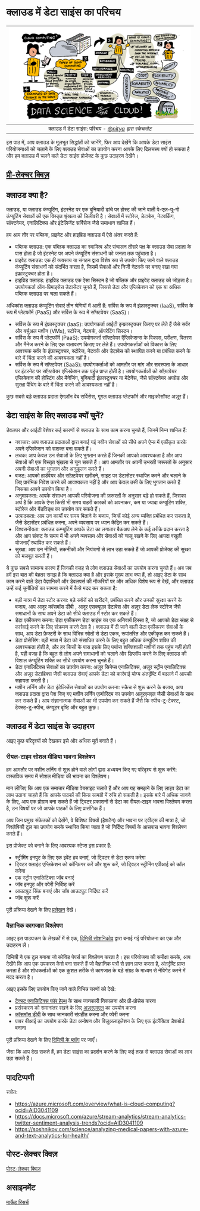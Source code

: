 # क्लाउड में डेटा साइंस का परिचय

|![[(@sketchthedocs) द्वारा स्केचनोट](https://sketchthedocs.dev) ](../../../sketchnotes/17-DataScience-Cloud.png)|
|:---:|
| क्लाउड में डेटा साइंस: परिचय - _[@nitya](https://twitter.com/nitya) द्वारा स्केचनोट_ |


इस पाठ में, आप क्लाउड के मूलभूत सिद्धांतों को जानेंगे, फिर आप देखेंगे कि आपके डेटा साइंस परियोजनाओं को चलाने के लिए क्लाउड सेवाओं का उपयोग करना आपके लिए दिलचस्प क्यों हो सकता है और हम क्लाउड में चलने वाले डेटा साइंस प्रोजेक्ट के कुछ उदाहरण देखेंगे।


## [प्री-लेक्चर क्विज़](https://red-bay-0a991ec0f.1.azurestaticapps.net/quiz/32)


## क्लाउड क्या है?

क्लाउड, या क्लाउड कंप्यूटिंग, इंटरनेट पर एक बुनियादी ढांचे पर होस्ट की जाने वाली पे-एज़-यू-गो कंप्यूटिंग सेवाओं की एक विस्तृत श्रृंखला की डिलीवरी है। सेवाओं में स्टोरेज, डेटाबेस, नेटवर्किंग, सॉफ्टवेयर, एनालिटिक्स और इंटेलिजेंट सर्विसेज जैसे समाधान शामिल हैं।

हम आम तौर पर पब्लिक, प्राइवेट और हाइब्रिड क्लाउड में ऐसे अंतर करते हैं:

* पब्लिक क्लाउड: एक पब्लिक क्लाउड का स्वामित्व और संचालन तीसरे पक्ष के क्लाउड सेवा प्रदाता के पास होता है जो इंटरनेट पर अपने कंप्यूटिंग संसाधनों को जनता तक पहुंचाता है।
* प्राइवेट क्लाउड: एक ही व्यवसाय या संगठन द्वारा विशेष रूप से उपयोग किए जाने वाले क्लाउड कंप्यूटिंग संसाधनों को संदर्भित करता है, जिसमें सेवाओं और निजी नेटवर्क पर बनाए रखा गया इंफ्रास्ट्रक्चर होता है।
* हाइब्रिड क्लाउड: हाइब्रिड क्लाउड एक ऐसा सिस्टम है जो पब्लिक और प्राइवेट क्लाउड को जोड़ता है। उपयोगकर्ता ऑन-प्रिमाइसेस डेटासेंटर चुनते हैं, जिससे डेटा और एप्लिकेशन को एक या अधिक पब्लिक क्लाउड पर चला सकते हैं।

अधिकांश क्लाउड कंप्यूटिंग सेवाएं तीन श्रेणियों में आती हैं: सर्विस के रूप में इंफ्रास्ट्रक्चर (IaaS), सर्विस के रूप में प्लेटफॉर्म (PaaS) और सर्विस के रूप में सॉफ्टवेयर (SaaS)।

* सर्विस के रूप में इंफ्रास्ट्रक्चर (IaaS): उपयोगकर्ता आईटी इन्फ्रास्ट्रक्चर किराए पर लेते हैं जैसे सर्वर और वर्चुअल मशीन (VMs), स्टोरेज, नेटवर्क, ऑपरेटिंग सिस्टम।
* सर्विस के रूप में प्लेटफॉर्म (PaaS): उपयोगकर्ता सॉफ्टवेयर ऍप्लिकेशन्स के विकास, परीक्षण, वितरण और मैनेज करने के लिए एक वातावरण किराए पर लेते हैं। उपयोगकर्ताओं को विकास के लिए आवश्यक सर्वर के इंफ्रास्ट्रक्चर, स्टोरेज, नेटवर्क और डेटाबेस को स्थापित करने या प्रबंधित करने के बारे में चिंता करने की आवश्यकता नहीं है।
* सर्विस के रूप में सॉफ्टवेयर (SaaS): उपयोगकर्ताओं को आमतौर पर मांग और सदस्यता के आधार पर इंटरनेट पर सॉफ़्टवेयर एप्लिकेशन तक पहुंच प्राप्त होती है। उपयोगकर्ताओं को सॉफ़्टवेयर एप्लिकेशन की होस्टिंग और मैनेजिंग, बुनियादी इंफ्रास्ट्रक्चर या मेंटेनेंस, जैसे सॉफ़्टवेयर अपग्रेड और सुरक्षा पैचिंग के बारे में चिंता करने की आवश्यकता नहीं है।

कुछ सबसे बड़े क्लाउड प्रदाता ऐमज़ॉन वेब सर्विसेस, गूगल क्लाउड प्लेटफॉर्म और माइक्रोसॉफ्ट अज़ूर हैं।
## डेटा साइंस के लिए क्लाउड क्यों चुनें? 

डेवलपर और आईटी पेशेवर कई कारणों से क्लाउड के साथ काम करना चुनते हैं, जिनमें निम्न शामिल हैं:

* नवाचार: आप क्लाउड प्रदाताओं द्वारा बनाई गई नवीन सेवाओं को सीधे अपने ऐप्स में एकीकृत करके अपने एप्लिकेशन को सशक्त बना सकते हैं।
* लचक: आप केवल उन सेवाओं के लिए भुगतान करते हैं जिनकी आपको आवश्यकता है और आप सेवाओं की एक विस्तृत श्रृंखला से चुन सकते हैं। आप आमतौर पर अपनी उभरती जरूरतों के अनुसार अपनी सेवाओं का भुगतान और अनुकूलन करते हैं। 
* बजट: आपको हार्डवेयर और सॉफ़्टवेयर खरीदने, साइट पर डेटासेंटर स्थापित करने और चलाने के लिए प्रारंभिक निवेश करने की आवश्यकता नहीं है और आप केवल उसी के लिए भुगतान करते हैं जिसका आपने उपयोग किया है।
* अनुमापकता: आपके संसाधन आपकी परियोजना की ज़रूरतों के अनुसार बड़े हो सकते हैं, जिसका अर्थ है कि आपके ऐप्स किसी भी समय बाहरी कारकों को अपनाकर, कम या ज्यादा कंप्यूटिंग शक्ति, स्टोरेज और बैंडविड्थ का उपयोग कर सकते हैं।
* उत्पादकता: आप उन कार्यों पर समय बिताने के बजाय, जिन्हें कोई अन्य व्यक्ति प्रबंधित कर सकता है, जैसे डेटासेंटर प्रबंधित करना, अपने व्यवसाय पर ध्यान केंद्रित कर सकते हैं।
* विश्वसनीयता: क्लाउड कम्प्यूटिंग आपके डेटा का लगातार बैकअप लेने के कई तरीके प्रदान करता है और आप संकट के समय में भी अपने व्यवसाय और सेवाओं को चालू रखने के लिए आपदा वसूली योजनाएँ स्थापित कर सकते हैं।
* सुरक्षा: आप उन नीतियों, तकनीकों और नियंत्रणों से लाभ उठा सकते हैं जो आपकी प्रोजेक्ट की सुरक्षा को मजबूत करती हैं।

ये कुछ सबसे सामान्य कारण हैं जिनकी वजह से लोग क्लाउड सेवाओं का उपयोग करना चुनते हैं। अब जब हमें इस बात की बेहतर समझ है कि क्लाउड क्या है और इसके मुख्य लाभ क्या हैं, तो आइए डेटा के साथ काम करने वाले डेटा वैज्ञानिकों और डेवलपर्स की नौकरियों पर और अधिक विशेष रूप से देखें, और क्लाउड उन्हें कई चुनौतियों का सामना करने में कैसे मदद कर सकता है:

* बड़ी मात्रा में डेटा स्टोर करना: बड़े सर्वरों को खरीदने, प्रबंधित करने और उनकी सुरक्षा करने के बजाय, आप अज़ूर कॉसमॉस डीबी , अज़ूर एसक्यूएल डेटाबेस और अज़ूर डेटा लेक स्टोरेज जैसे समाधानों के साथ अपने डेटा को सीधे क्लाउड में स्टोर कर सकते हैं।
* डेटा एकीकरण करना: डेटा एकीकरण डेटा साइंस का एक अनिवार्य हिस्सा है, जो आपको डेटा संग्रह से कार्रवाई करने के लिए संक्रमण करने देता है। क्लाउड में दी जाने वाली डेटा एकीकरण सेवाओं के साथ, आप डेटा फ़ैक्टरी के साथ विभिन्न स्रोतों से डेटा एकत्र, रूपांतरित और एकीकृत कर सकते हैं।
* डेटा प्रोसेसिंग: बड़ी मात्रा में डेटा को संसाधित करने के लिए बहुत अधिक कंप्यूटिंग शक्ति की आवश्यकता होती है, और हर किसी के पास इसके लिए पर्याप्त शक्तिशाली मशीनों तक पहुंच नहीं होती है, यही वजह है कि बहुत से लोग अपने समाधानों को चलाने और डिप्लॉय करने के लिए क्लाउड की विशाल कंप्यूटिंग शक्ति का सीधे उपयोग करना चुनते हैं।
* डेटा एनालिटिक्स सेवाओं का उपयोग करना: अज़ूर सिनेप्स एनालिटिक्स, अज़ूर स्ट्रीम एनालिटिक्स और अज़ूर डेटाब्रिक्स जैसी क्लाउड सेवाएं आपके डेटा को कार्रवाई योग्य अंतर्दृष्टि में बदलने में आपकी सहायता करती हैं।
* मशीन लर्निंग और डेटा इंटेलिजेंस सेवाओं का उपयोग करना: स्क्रैच से शुरू करने के बजाय, आप क्लाउड प्रदाता द्वारा पेश किए गए मशीन लर्निंग एल्गोरिदम का उपयोग अज़ूरएमएल जैसी सेवाओं के साथ कर सकते हैं। आप संज्ञानात्मक सेवाओं का भी उपयोग कर सकते हैं जैसे कि स्पीच-टू-टेक्स्ट, टेक्स्ट-टू-स्पीच, कंप्यूटर दृष्टि और बहुत कुछ।

## क्लाउड में डेटा साइंस के उदाहरण

आइए कुछ परिदृश्यों को देखकर इसे और अधिक मूर्त बनाते हैं।
 
### रीयल-टाइम सोशल मीडिया भावना विश्लेषण
हम आमतौर पर मशीन लर्निंग से शुरू होने वाले लोगों द्वारा अध्ययन किए गए परिदृश्य से शुरू करेंगे: वास्तविक समय में सोशल मीडिया की भावना का विश्लेषण।

मान लीजिए कि आप एक समाचार मीडिया वेबसाइट चलाते हैं और आप यह समझने के लिए लाइव डेटा का लाभ उठाना चाहते हैं कि आपके पाठकों की किस सामग्री में रुचि हो सकती है। इसके बारे में अधिक जानने के लिए, आप एक प्रोग्राम बना सकते हैं जो ट्विटर प्रकाशनों से डेटा का रीयल-टाइम भावना विश्लेषण करता है, उन विषयों पर जो आपके पाठकों के लिए प्रासंगिक हैं।

आप जिन प्रमुख संकेतकों को देखेंगे, वे विशिष्ट विषयों (हैशटैग) और भावना पर ट्वीट्स की मात्रा है, जो विश्लेषिकी टूल का उपयोग करके स्थापित किया जाता है जो निर्दिष्ट विषयों के आसपास भावना विश्लेषण करते हैं।

इस प्रोजेक्ट को बनाने के लिए आवश्यक स्टेप्स इस प्रकार हैं: 

* स्ट्रीमिंग इनपुट के लिए एक इवेंट हब बनाएं, जो ट्विटर से डेटा एकत्र करेगा
* ट्विटर क्लाइंट एप्लिकेशन को कॉन्फ़िगर करें और शुरू करें, जो ट्विटर स्ट्रीमिंग एपीआई को कॉल करेगा
* एक स्ट्रीम एनालिटिक्स जॉब बनाएं
* जॉब इनपुट और क्वेरी निर्दिष्ट करें
* आउटपुट सिंक बनाएं और जॉब आउटपुट निर्दिष्ट करें
* जॉब शुरू करें

पूरी प्रक्रिया देखने के लिए [प्रलेखन](https://docs.microsoft.com/azure/stream-analytics/stream-analytics-twitter-sentiment-analysis-trends?WT.mc_id=academic-40229-cxa&ocid=AID30411099) देखें।

### वैज्ञानिक कागजात विश्लेषण
आइए इस पाठ्यक्रम के लेखकों में से एक, [दिमित्री सोशनिकोव](http://soshnikov.com) द्वारा बनाई गई परियोजना का एक और उदाहरण लें।

दिमित्री ने एक टूल बनाया जो कोविड पेपर्स का विश्लेषण करता है। इस परियोजना की समीक्षा करके, आप देखेंगे कि आप एक उपकरण कैसे बना सकते हैं जो वैज्ञानिक पत्रों से ज्ञान प्राप्त करता है, अंतर्दृष्टि प्राप्त करता है और शोधकर्ताओं को एक कुशल तरीके से कागजात के बड़े संग्रह के माध्यम से नेविगेट करने में मदद करता है।

आइए इसके लिए उपयोग किए जाने वाले विभिन्न चरणों को देखें:
* [टेक्स्ट एनालिटिक्स फॉर हेल्थ](https://docs.microsoft.com/azure/cognitive-services/text-analytics/how-tos/text-analytics-for-health?WT.mc_id=academic-40229-cxa&ocid=AID3041109) के साथ जानकारी निकालना और प्री-प्रोसेस करना
* प्रसंस्करण को समानांतर रखने के लिए [अज़ूरएमएल](https://azure.microsoft.com/services/machine-learning?WT.mc_id=academic-40229-cxa&ocid=AID3041109) का उपयोग करना
* [कॉसमॉस डीबी](https://azure.microsoft.com/services/cosmos-db?WT.mc_id=academic-40229-cxa&ocid=AID3041109) के साथ जानकारी संग्रहीत करना और क्वेरी करना
* पावर बीआई का उपयोग करके डेटा अन्वेषण और विज़ुअलाइज़ेशन के लिए एक इंटरैक्टिव डैशबोर्ड बनाना

पूरी प्रक्रिया देखने के लिए [दिमित्री के ब्लॉग](https://soshnikov.com/science/analyzing-medical-papers-with-azure-and-text-analytics-for-health/) पर जाएँ।
 
जैसा कि आप देख सकते हैं, हम डेटा साइंस का प्रदर्शन करने के लिए कई तरह से क्लाउड सेवाओं का लाभ उठा सकते हैं।
## पादटिप्पणी

स्त्रोत:
* https://azure.microsoft.com/overview/what-is-cloud-computing?ocid=AID3041109  
* https://docs.microsoft.com/azure/stream-analytics/stream-analytics-twitter-sentiment-analysis-trends?ocid=AID3041109  
* https://soshnikov.com/science/analyzing-medical-papers-with-azure-and-text-analytics-for-health/  

## पोस्ट-लेक्चर क्विज़

[पोस्ट-लेक्चर क्विज़](https://red-bay-0a991ec0f.1.azurestaticapps.net/quiz/33)

## असाइनमेंट

[मार्केट रिसर्च](./assignment.hi.md)

